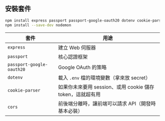 ## 安裝套件


```bash
npm install express passport passport-google-oauth20 dotenv cookie-parser cors
npm install --save-dev nodemon
```

| 套件                        | 用途                           |
| ------------------------- | ---------------------------- |
| `express`                 | 建立 Web 伺服器                   |
| `passport`                | 核心認證框架                       |
| `passport-google-oauth20` | Google OAuth 的策略             |
| `dotenv`                  | 載入 `.env` 檔的環境變數（拿來放 secret） |
| `cookie-parser` | 如果你未來要用 session、或用 cookie 儲存 token，這就超有用 |
| `cors`          | 前後端分離時，讓前端可以請求 API（開發時基本必裝）              |
